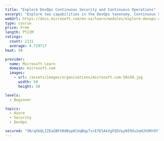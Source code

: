 ```yaml
---
title: "Explore DevOps Continuous Security and Continuous Operations"
excerpt: "Explore two capabilities in the DevOps taxonomy, Continuous Security and Continuous Operations."
webUrl: https://docs.microsoft.com/en-us/learn/modules/explore-devops-continuous-security-operations/
type: course
price: Free
length: PT22M
ratings:
  count: 1131
  average: 4.719717
heat: 50

provider:
  name: Microsoft Learn
  domain: microsoft.com
  images:
    - url: /assets/images/organizations/microsoft.com-50x50.jpg
      width: 50
      height: 50

levels:
  - Beginner

topics:
  - Azure
  - Security
  - DevOps

secured: "VN/qXkQLIZEaGBFX0dNspHlUqBqy7zcEfE5AkVgFQ5VyyNI9Xu3aHJh5MrOYTDfPgiWpU67LUsv8D93iivBcQjHqX04R/gP4VsSirriQcFzhLx6O/bMcusFVIEFs+GEpL1njVX7mSL0Znd+l2V7W5zp5cekbk3Cvoup0FwkuLzL2NPABkeJpiA1M8CElFOaXnyC09M7xJlrxRsan91BiNTjmBEGVKxQgWNbtoTFGQHMIRTICkspo7SSo3dV/D2xfl8Uq77NerHlXt4io/SpmvTXZy5Q9TYUiPqjJg7FcY74777JsjMghwNnLGMnNZQPN8OJNYK90bwXhSgGL20ULGLBdeCwcAELYI2qXqvWWbYztAvwxNGaDjr/eHeSoQI9BPLM5BwU5IH0ZiTgGuUBKpLJvNcOaoBom+3OcaWn0wrE=;h3vUw7oRo/ZD005OUx8cvw=="
---
```


